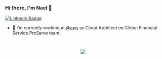 <!--
**nael-fridhi/nael-fridhi** is a ✨ _special_ ✨ repository because its `README.md` (this file) appears on your GitHub profile.

Here are some ideas to get you started:

- 🔭 I’m currently working on ...
- 🌱 I’m currently learning ...
- 👯 I’m looking to collaborate on ...
- 🤔 I’m looking for help with ...
- 💬 Ask me about ...
- 📫 How to reach me: ...
- 😄 Pronouns: ...
- ⚡ Fun fact: ...
-->

### Hi there, I'm Nael 👋 

[![Linkedin Badge](https://img.shields.io/badge/nael%20fridhi-0A66C2?style=flat-square&logo=Linkedin&logoColor=white&labelColor=0A66C2&link=https://www.linkedin.com/in/naelfridhi/)](https://www.linkedin.com/in/naelfridhi/)

- 🔭 I’m currently working at [@aws](https://github.com/aws) as Cloud Architect on Global Financial Service ProServe team.

<br>
<p align="center">
  <img src="https://github-readme-stats.vercel.app/api?username=nael-fridhi&show_icons=true&count_private=true&custom_title=Github%20Stats&theme=dracula&include_all_commits=true">
</p>
